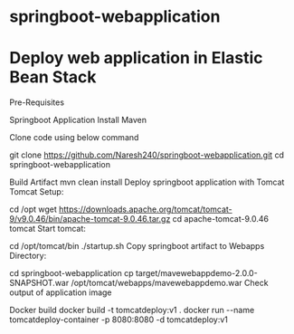 # springboot-webapplication
# Deploy web application in Elastic Bean Stack
Pre-Requisites 

Springboot Application
Install Maven 

Clone code using below command

git clone https://github.com/Naresh240/springboot-webapplication.git
cd springboot-webapplication

Build Artifact
mvn clean install
Deploy springboot application with Tomcat
Tomcat Setup:

cd /opt
wget https://downloads.apache.org/tomcat/tomcat-9/v9.0.46/bin/apache-tomcat-9.0.46.tar.gz
cd apache-tomcat-9.0.46 tomcat
Start tomcat:

cd /opt/tomcat/bin
./startup.sh
Copy springboot artifact to Webapps Directory:

cd springboot-webapplication
cp target/mavewebappdemo-2.0.0-SNAPSHOT.war /opt/tomcat/webapps/mavewebappdemo.war
Check output of application
image

Docker build
docker build -t tomcatdeploy:v1 .
docker run --name tomcatdeploy-container -p 8080:8080 -d tomcatdeploy:v1
